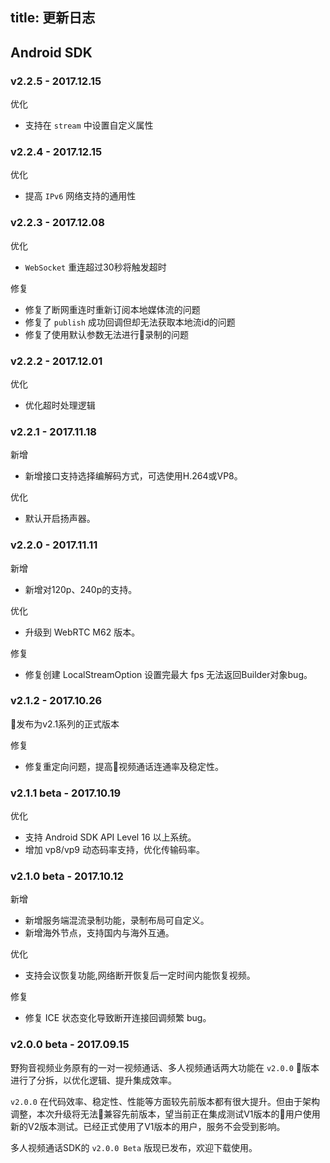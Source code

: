 title: 更新日志
---


## Android SDK




### v2.2.5 - 2017.12.15

<span class="changelog optimize">优化</span>
- 支持在 `stream` 中设置自定义属性



### v2.2.4 - 2017.12.15

<span class="changelog optimize">优化</span>
- 提高 `IPv6` 网络支持的通用性



### v2.2.3 - 2017.12.08

<span class="changelog optimize">优化</span>
- `WebSocket` 重连超过30秒将触发超时

<span class="changelog fix">修复</span>
- 修复了断网重连时重新订阅本地媒体流的问题
- 修复了 `publish` 成功回调但却无法获取本地流id的问题
- 修复了使用默认参数无法进行录制的问题



### v2.2.2 - 2017.12.01

<span class="changelog optimize">优化</span>
- 优化超时处理逻辑


### v2.2.1 - 2017.11.18

<span class="changelog add">新增</span>

- 新增接口支持选择编解码方式，可选使用H.264或VP8。

<span class="changelog optimize">优化</span>

- 默认开启扬声器。

### v2.2.0 - 2017.11.11

<span class="changelog add">新增</span>

- 新增对120p、240p的支持。

<span class="changelog optimize">优化</span>

- 升级到 WebRTC M62 版本。

<span class="changelog fix">修复</span>

- 修复创建 LocalStreamOption 设置完最大 fps 无法返回Builder对象bug。

### v2.1.2 - 2017.10.26

发布为v2.1系列的正式版本

<span class="changelog fix">修复</span>

- 修复重定向问题，提高视频通话连通率及稳定性。

### v2.1.1 beta - 2017.10.19

<span class="changelog optimize">优化</span>

- 支持 Android SDK API Level 16 以上系统。
- 增加 vp8/vp9 动态码率支持，优化传输码率。

### v2.1.0 beta - 2017.10.12

<span class="changelog add">新增</span>

- 新增服务端混流录制功能，录制布局可自定义。
- 新增海外节点，支持国内与海外互通。

<span class="changelog optimize">优化</span>

- 支持会议恢复功能,网络断开恢复后一定时间内能恢复视频。

<span class="changelog fix">修复</span>

- 修复 ICE 状态变化导致断开连接回调频繁 bug。

### v2.0.0 beta - 2017.09.15

野狗音视频业务原有的一对一视频通话、多人视频通话两大功能在 `v2.0.0` 版本进行了分拆，以优化逻辑、提升集成效率。

`v2.0.0` 在代码效率、稳定性、性能等方面较先前版本都有很大提升。但由于架构调整，本次升级将无法兼容先前版本，望当前正在集成测试V1版本的用户使用新的V2版本测试。已经正式使用了V1版本的用户，服务不会受到影响。

多人视频通话SDK的 `v2.0.0 Beta` 版现已发布，欢迎下载使用。